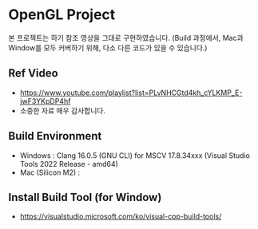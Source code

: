 # OpenGL Project
본 프로젝트는 하기 참조 영상을 그대로 구현하였습니다.
(Build 과정에서, Mac과 Window를 모두 커버하기 위해, 다소 다른 코드가 있을 수 있습니다.)

## Ref Video
- https://www.youtube.com/playlist?list=PLvNHCGtd4kh_cYLKMP_E-jwF3YKpDP4hf
- 소중한 자료 매우 감사합니다.

## Build Environment
- Windows : Clang 16.0.5 (GNU CLI) for MSCV 17.8.34xxx (Visual Studio Tools 2022 Release - amd64)
- Mac (Silicon M2) : 

## Install Build Tool (for Window)
- https://visualstudio.microsoft.com/ko/visual-cpp-build-tools/

